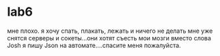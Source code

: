 # lab6

мне плохо. я хочу спать, плакать, лежать и ничего не делать
мне уже снятся серверы и сокеты...они хотят съесть мои мозги
вместо слова Josh я пишу Json на автомате....спасите меня пожалуйста.
